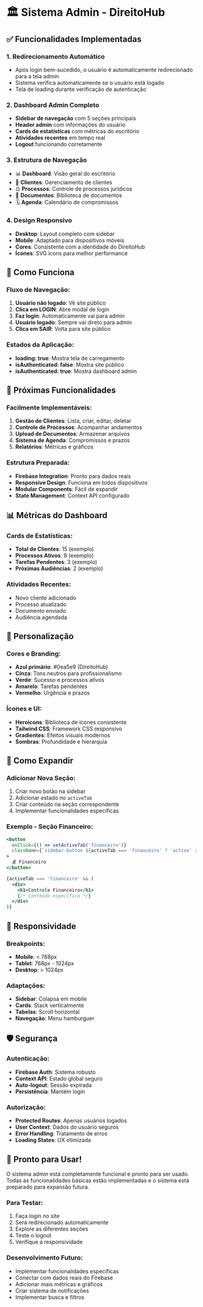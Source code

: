 # 🏛️ Sistema Admin - DireitoHub

## ✅ **Funcionalidades Implementadas**

### **1. Redirecionamento Automático**
- Após login bem-sucedido, o usuário é automaticamente redirecionado para a tela admin
- Sistema verifica automaticamente se o usuário está logado
- Tela de loading durante verificação de autenticação

### **2. Dashboard Admin Completo**
- **Sidebar de navegação** com 5 seções principais
- **Header admin** com informações do usuário
- **Cards de estatísticas** com métricas do escritório
- **Atividades recentes** em tempo real
- **Logout** funcionando corretamente

### **3. Estrutura de Navegação**
- 📊 **Dashboard**: Visão geral do escritório
- 👥 **Clientes**: Gerenciamento de clientes
- ⚖️ **Processos**: Controle de processos jurídicos
- 📁 **Documentos**: Biblioteca de documentos
- 🗓️ **Agenda**: Calendário de compromissos

### **4. Design Responsivo**
- **Desktop**: Layout completo com sidebar
- **Mobile**: Adaptado para dispositivos móveis
- **Cores**: Consistente com a identidade do DireitoHub
- **Ícones**: SVG icons para melhor performance

## 🔄 **Como Funciona**

### **Fluxo de Navegação:**
1. **Usuário não logado**: Vê site público
2. **Clica em LOGIN**: Abre modal de login
3. **Faz login**: Automaticamente vai para admin
4. **Usuário logado**: Sempre vai direto para admin
5. **Clica em SAIR**: Volta para site público

### **Estados da Aplicação:**
- **loading: true**: Mostra tela de carregamento
- **isAuthenticated: false**: Mostra site público
- **isAuthenticated: true**: Mostra dashboard admin

## 🎯 **Próximas Funcionalidades**

### **Facilmente Implementáveis:**
1. **Gestão de Clientes**: Lista, criar, editar, deletar
2. **Controle de Processos**: Acompanhar andamentos
3. **Upload de Documentos**: Armazenar arquivos
4. **Sistema de Agenda**: Compromissos e prazos
5. **Relatórios**: Métricas e gráficos

### **Estrutura Preparada:**
- **Firebase Integration**: Pronto para dados reais
- **Responsive Design**: Funciona em todos dispositivos
- **Modular Components**: Fácil de expandir
- **State Management**: Context API configurado

## 📊 **Métricas do Dashboard**

### **Cards de Estatísticas:**
- **Total de Clientes**: 15 (exemplo)
- **Processos Ativos**: 8 (exemplo)
- **Tarefas Pendentes**: 3 (exemplo)
- **Próximas Audiências**: 2 (exemplo)

### **Atividades Recentes:**
- Novo cliente adicionado
- Processo atualizado
- Documento enviado
- Audiência agendada

## 🔧 **Personalização**

### **Cores e Branding:**
- **Azul primário**: #0ea5e9 (DireitoHub)
- **Cinza**: Tons neutros para profissionalismo
- **Verde**: Sucesso e processos ativos
- **Amarelo**: Tarefas pendentes
- **Vermelho**: Urgência e prazos

### **Ícones e UI:**
- **Heroicons**: Biblioteca de ícones consistente
- **Tailwind CSS**: Framework CSS responsivo
- **Gradientes**: Efeitos visuais modernos
- **Sombras**: Profundidade e hierarquia

## 🚀 **Como Expandir**

### **Adicionar Nova Seção:**
1. Criar novo botão na sidebar
2. Adicionar estado no `activeTab`
3. Criar conteúdo na seção correspondente
4. Implementar funcionalidades específicas

### **Exemplo - Seção Financeiro:**
```jsx
<button
  onClick={() => setActiveTab('financeiro')}
  className={`sidebar-button ${activeTab === 'financeiro' ? 'active' : ''}`}
>
  💰 Financeiro
</button>

{activeTab === 'financeiro' && (
  <div>
    <h1>Controle Financeiro</h1>
    {/* Conteúdo específico */}
  </div>
)}
```

## 📱 **Responsividade**

### **Breakpoints:**
- **Mobile**: < 768px
- **Tablet**: 768px - 1024px  
- **Desktop**: > 1024px

### **Adaptações:**
- **Sidebar**: Colapsa em mobile
- **Cards**: Stack verticalmente
- **Tabelas**: Scroll horizontal
- **Navegação**: Menu hamburguer

## 🛡️ **Segurança**

### **Autenticação:**
- **Firebase Auth**: Sistema robusto
- **Context API**: Estado global seguro
- **Auto-logout**: Sessão expirada
- **Persistência**: Mantém login

### **Autorização:**
- **Protected Routes**: Apenas usuários logados
- **User Context**: Dados do usuário seguros
- **Error Handling**: Tratamento de erros
- **Loading States**: UX otimizada

## 🎉 **Pronto para Usar!**

O sistema admin está completamente funcional e pronto para ser usado. Todas as funcionalidades básicas estão implementadas e o sistema está preparado para expansão futura.

### **Para Testar:**
1. Faça login no site
2. Será redirecionado automaticamente
3. Explore as diferentes seções
4. Teste o logout
5. Verifique a responsividade

### **Desenvolvimento Futuro:**
- Implementar funcionalidades específicas
- Conectar com dados reais do Firebase
- Adicionar mais métricas e gráficos
- Criar sistema de notificações
- Implementar busca e filtros
